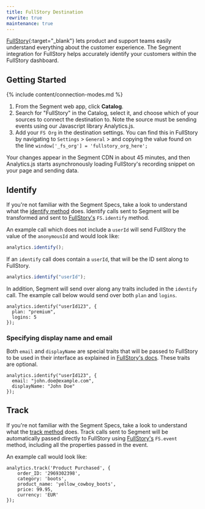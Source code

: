 ```yaml
---
title: FullStory Destination
rewrite: true
maintenance: true
---
```

[FullStory](https://www.fullstory.com/){:target="_blank"} lets product and support teams easily understand everything about the customer experience. The Segment integration for FullStory helps accurately identify your customers within the FullStory dashboard.

## Getting Started

{% include content/connection-modes.md %}

1. From the Segment web app, click **Catalog**.
2. Search for "FullStory" in the Catalog, select it, and choose which of your sources to connect the destination to. Note the source must be sending events using our Javascript library Analytics.js.
3. Add your `FS Org` in the destination settings. You can find this in FullStory by navigating to `Settings` > `General` > and copying the value found on the line `window['_fs_org'] = 'fullstory_org_here';`

Your changes appear in the Segment CDN in about 45 minutes, and then Analytics.js starts asynchronously loading FullStory's recording snippet on your page and sending data.

## Identify

If you're not familiar with the Segment Specs, take a look to understand what the [identify method](/docs/connections/spec/identify/) does. Identify calls sent to Segment will be transformed and sent to [FullStory's](https://help.fullstory.com/hc/en-us/articles/360020828113) `FS.identify` method.

An example call which does not include a `userId` will send FullStory the value of the `anonymousId` and would look like:

```javascript
analytics.identify();
```

If an `identify` call does contain a `userId`, that will be the ID sent along to FullStory.

```javascript
analytics.identify("userId");
```

In addition, Segment will send over along any traits included in the `identify` call. The example call below would send over both `plan` and `logins`.

```
analytics.identify("userId123", {
  plan: "premium",
  logins: 5
});
```

### Specifying display name and email

Both `email` and `displayName` are special traits that will be passed to FullStory to be used in their interface as explained in [FullStory's docs](https://help.fullstory.com/hc/en-us/articles/360020828113). These traits are optional.

```
analytics.identify("userId123", {
  email: "john.doe@example.com",
  displayName: "John Doe"
});
```

## Track

If you're not familiar with the Segment Specs, take a look to understand what the [track method](/docs/connections/spec/track/) does. Track calls sent to Segment will be automatically passed directly to FullStory using [FullStory's](https://help.fullstory.com/develop-js/363565-fs-event-api-sending-custom-event-data-into-fullstory) `FS.event` method, including all the properties passed in the event.

An example call would look like:

```
analytics.track('Product Purchased', {
    order_ID: '2969302398',
    category: 'boots',
    product_name: 'yellow_cowboy_boots',
    price: 99.95,
    currency: 'EUR'
});
```
